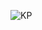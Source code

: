 ![KP](https://user-images.githubusercontent.com/56725319/157851003-dbd0c4c1-0033-43d8-b0f0-e40034365c1a.png)
